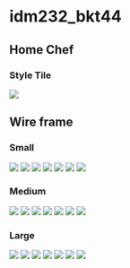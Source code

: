 # idm232_bkt44
 
 ## Home Chef

### Style Tile

<img src="pic/style_tile.png">

## Wire frame

### Small

<img src="pic/small_home.png">
<img src="pic/small_page.png">
<img src="pic/small_filter.png">
<img src="pic/small_results.png">
<img src="pic/small_search.png">
<img src="pic/small_resultsZ.png">
<img src="pic/small_help.png">

### Medium

<img src="pic/medium_home.png">
<img src="pic/medium_page.png">
<img src="pic/medium_filter.png">
<img src="pic/medium_results.png">
<img src="pic/medium_search.png">
<img src="pic/medium_resultsZ.png">
<img src="pic/medium_help.png">

### Large

<img src="pic/large_home.png">
<img src="pic/large_page.png">
<img src="pic/large_filter.png">
<img src="pic/large_results.png">
<img src="pic/large_search.png">
<img src="pic/large_resultsZ.png">
<img src="pic/large_help.png">